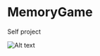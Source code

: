 MemoryGame
==========

Self project

![Alt text](/screenshots/MemoryGame/MemoryGame/0.png?raw=true "Start Page")
